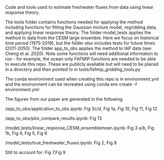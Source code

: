 Code and tools used to estimate freshwater fluxes from data using linear response theory. 


The tools folder contains functions needed for applying the method including functions for fitting the Gaussian mixture model, regridding data, and applying linear response theory. The folder model_tests applies the method to data from the CESM large ensemble. Here we focus on historical time period (1975-2019), but the folder also includes tests for future times (2011-2050). The folder app_to_obs applies the method to IAP data (see Cheng et al. 2020). Note some functions will need additional information to run - for example, the ocean only FAFMIP functions are needed to be able to execute this repo. These are publicly available but will need to be placed in a directory and then pointed to in tools/fafmip_gridding_tools.py

The conda environment used when creating this repo is in environment.yml and the environment can be recreated using conda env create -f environment.yml

The figures from our paper are generated in the following.

/app_to_obs/application_to_obs.ipynb: Fig 3c/d, Fig 1a, Fig 10, Fig 11, Fig 12

/app_to_obs/plot_compare_results.ipynb: Fig 13

/model_tests/linear_response_CESM_ensemblemean.ipynb: Fig 3 a/b, Fig 1b, Fig 4, Fig 5, Fig 6

/model_tests/true_freshwater_fluxes.ipynb: Fig 2, Fig 8




Still to account for:
Fig 7,Fig 9

